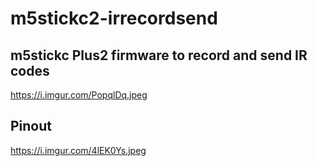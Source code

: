# m5stickc2-irrecordsend
## m5stickc Plus2 firmware to record and send IR codes

https://i.imgur.com/PopqlDq.jpeg


## Pinout 

https://i.imgur.com/4lEK0Ys.jpeg
